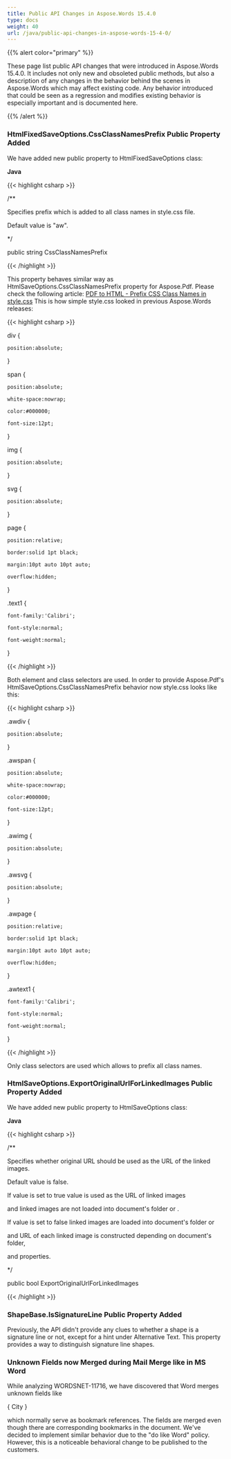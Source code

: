 ```yaml
---
title: Public API Changes in Aspose.Words 15.4.0
type: docs
weight: 40
url: /java/public-api-changes-in-aspose-words-15-4-0/
---
```


{{% alert color="primary" %}} 

These page list public API changes that were introduced in Aspose.Words 15.4.0. It includes not only new and obsoleted public methods, but also a description of any changes in the behavior behind the scenes in Aspose.Words which may affect existing code. Any behavior introduced that could be seen as a regression and modifies existing behavior is especially important and is documented here.

{{% /alert %}} 
### **HtmlFixedSaveOptions.CssClassNamesPrefix Public Property Added**
We have added new public property to HtmlFixedSaveOptions class:

**Java**

{{< highlight csharp >}}

 /**

Specifies prefix which is added to all class names in style.css file.

Default value is <c>"aw"</c>.

*/

public string CssClassNamesPrefix

{{< /highlight >}}

This property behaves similar way as HtmlSaveOptions.CssClassNamesPrefix property for Aspose.Pdf. Please check the following article:
[PDF to HTML - Prefix CSS Class Names in style.css](http://www.aspose.com/docs/display/pdfnet/PDF+to+HTML+-+Prefix+CSS+Class+Names+in+style.css)
This is how simple style.css looked in previous Aspose.Words releases:

{{< highlight csharp >}}

 div {

    position:absolute;

}

span {

    position:absolute;

    white-space:nowrap;

    color:#000000;

    font-size:12pt;

}

img {

    position:absolute;

}

svg {

    position:absolute;

}

page {

    position:relative;

    border:solid 1pt black;

    margin:10pt auto 10pt auto;

    overflow:hidden;

}

.text1 {

    font-family:'Calibri';

    font-style:normal;

    font-weight:normal;

}

{{< /highlight >}}

Both element and class selectors are used.
In order to provide Aspose.Pdf's HtmlSaveOptions.CssClassNamesPrefix behavior now style.css looks like this:

{{< highlight csharp >}}

 .awdiv {

    position:absolute;

}

.awspan {

    position:absolute;

    white-space:nowrap;

    color:#000000;

    font-size:12pt;

}

.awimg {

    position:absolute;

}

.awsvg {

    position:absolute;

}

.awpage {

    position:relative;

    border:solid 1pt black;

    margin:10pt auto 10pt auto;

    overflow:hidden;

}

.awtext1 {

    font-family:'Calibri';

    font-style:normal;

    font-weight:normal;

}

{{< /highlight >}}

Only class selectors are used which allows to prefix all class names.
### **HtmlSaveOptions.ExportOriginalUrlForLinkedImages Public Property Added**
We have added new public property to HtmlSaveOptions class:

**Java**

{{< highlight csharp >}}

 /**

Specifies whether original URL should be used as the URL of the linked images.

Default value is <c>false</c>.

<p>If value is set to <c>true</c> <see cref="ImageData.SourceFullName"/> value is used as the URL of linked images

and linked images are not loaded into document's folder or <see cref="HtmlSaveOptions.ImagesFolder"/>.</p>

<p>If value is set to <c>false</c> linked images are loaded into document's folder or <see cref="HtmlSaveOptions.ImagesFolder"/>

and URL of each linked image is constructed depending on document's folder, <see cref="HtmlSaveOptions.ImagesFolder"/>

and <see cref="HtmlSaveOptions.ImagesFolderAlias"/> properties.</p>

*/

public bool ExportOriginalUrlForLinkedImages

{{< /highlight >}}
### **ShapeBase.IsSignatureLine Public Property Added**
Previously, the API didn't provide any clues to whether a shape is a signature line or not, except for a hint under Alternative Text. This property provides a way to distinguish signature line shapes.
### **Unknown Fields now Merged during Mail Merge like in MS Word**
While analyzing WORDSNET-11716, we have discovered that Word merges unknown fields like ﻿﻿

{ City }

which normally serve as bookmark references. The fields are merged even though there are corresponding bookmarks in the document. We've decided to implement similar behavior due to the "do like Word" policy. However, this is a noticeable behavioral change to be published to the customers. 
